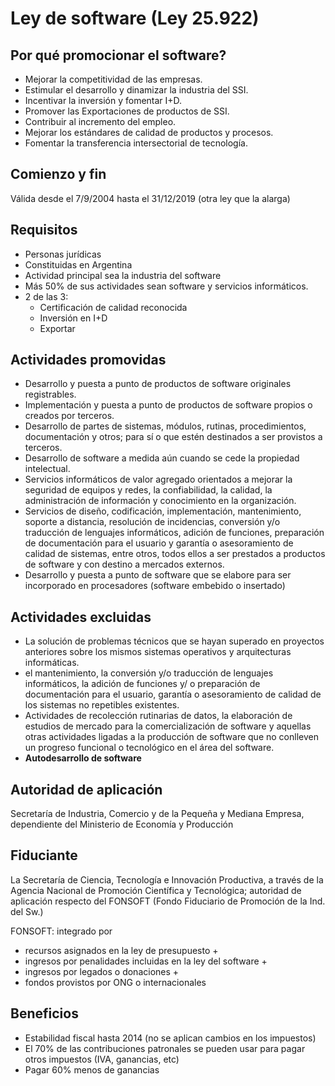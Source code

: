 # Ley de software (Ley 25.922)

## Por qué promocionar el software?
- Mejorar la competitividad de las empresas.
- Estimular el desarrollo y dinamizar la industria del SSI.
- Incentivar la inversión y fomentar I+D.
- Promover las Exportaciones de productos de SSI.
- Contribuir al incremento del empleo.
- Mejorar los estándares de calidad de productos y procesos.
- Fomentar la transferencia intersectorial de tecnología.

## Comienzo y fin
Válida desde el 7/9/2004 hasta el 31/12/2019 (otra ley que la alarga)

## Requisitos
- Personas jurídicas 
- Constituidas en Argentina
- Actividad principal sea la industria del software
- Más 50% de sus actividades sean software y servicios informáticos.
- 2 de las 3:
  - Certificación de calidad reconocida
  - Inversión en I+D
  - Exportar

## Actividades promovidas
- Desarrollo y puesta a punto de productos de software originales registrables.
- Implementación y puesta a punto de productos de software propios o creados por terceros.
-  Desarrollo de partes de sistemas, módulos, rutinas, procedimientos, documentación y otros; para sí o que estén destinados a ser provistos a terceros.
- Desarrollo de software a medida aún cuando se cede la propiedad intelectual.
- Servicios informáticos de valor agregado orientados a mejorar la seguridad de equipos y redes, la confiabilidad, la calidad, la administración de información y conocimiento en la organización.
- Servicios de diseño, codificación, implementación, mantenimiento, soporte a distancia, resolución de incidencias, conversión y/o traducción de lenguajes informáticos, adición de funciones, preparación de documentación para el usuario y garantía o asesoramiento de calidad de sistemas, entre otros, todos ellos a ser prestados a productos de software y con destino a mercados externos.
- Desarrollo y puesta a punto de software que se elabore para ser incorporado en procesadores (software embebido o insertado) 

## Actividades excluidas
- La solución de problemas técnicos que se hayan superado en proyectos anteriores sobre los mismos sistemas operativos y arquitecturas informáticas. 
-  el mantenimiento, la conversión y/o traducción de lenguajes informáticos, la adición de funciones y/ o preparación de documentación para el usuario, garantía o asesoramiento de calidad de los sistemas no repetibles existentes. 
-  Actividades de recolección rutinarias de datos, la elaboración de estudios de mercado para la comercialización de software y aquellas otras actividades ligadas a la producción de software que no conlleven un progreso funcional o tecnológico en el área del software.
- **Autodesarrollo de software**


## Autoridad de aplicación
Secretaría de Industria, Comercio y de la Pequeña y Mediana Empresa, dependiente del Ministerio de Economía y Producción

## Fiduciante
La Secretaría de Ciencia, Tecnología e Innovación Productiva, a través de la Agencia Nacional de Promoción Científica y Tecnológica; autoridad de aplicación respecto del FONSOFT (Fondo Fiduciario de Promoción de la Ind. del Sw.)

FONSOFT: integrado por 
- recursos asignados en la ley de presupuesto + 
- ingresos por penalidades incluidas en la ley del software + 
- ingresos por legados o donaciones + 
- fondos provistos por ONG o internacionales

## Beneficios
- Estabilidad fiscal hasta 2014 (no se aplican cambios en los impuestos)
- El 70% de las contribuciones patronales se pueden usar para pagar otros impuestos (IVA, ganancias, etc)
- Pagar 60% menos de ganancias

